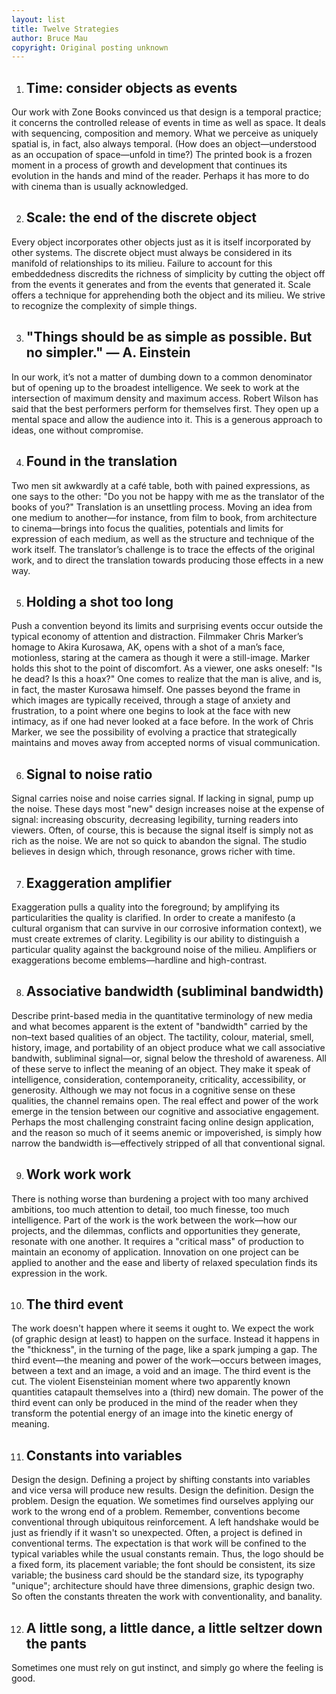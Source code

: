 ```yaml
---
layout: list
title: Twelve Strategies
author: Bruce Mau
copyright: Original posting unknown
---
```

1. ## Time: consider objects as events
Our work with Zone Books convinced us that design is a temporal practice; it concerns the controlled release of events in time as well as space. It deals with sequencing, composition and memory. What we perceive as uniquely spatial is, in fact, also always temporal. (How does an object—understood as an occupation of space—unfold in time?) The printed book is a frozen moment in a process of growth and development that continues its evolution in the hands and mind of the reader. Perhaps it has more to do with cinema than is usually acknowledged.

2. ## Scale: the end of the discrete object
Every object incorporates other objects just as it is itself incorporated by other systems. The discrete object must always be considered in its manifold of relationships to its milieu. Failure to account for this embeddedness discredits the richness of simplicity by cutting the object off from the events it generates and from the events that generated it. Scale offers a technique for apprehending both the object and its milieu. We strive to recognize the complexity of simple things.

3. ## "Things should be as simple as possible. But no simpler." — A. Einstein
In our work, it’s not a matter of dumbing down to a common denominator but of opening up to the broadest intelligence. We seek to work at the intersection of maximum density and maximum access. Robert Wilson has said that the best performers perform for themselves first. They open up a mental space and allow the audience into it. This is a generous approach to ideas, one without compromise.

4. ## Found in the translation
Two men sit awkwardly at a café table, both with pained expressions, as one says to the other: "Do you not be happy with me as the translator of the books of you?" Translation is an unsettling process. Moving an idea from one medium to another—for instance, from film to book, from architecture to cinema—brings into focus the qualities, potentials and limits for expression of each medium, as well as the structure and technique of the work itself. The translator’s challenge is to trace the effects of the original work, and to direct the translation towards producing those effects in a new way.

5. ## Holding a shot too long
Push a convention beyond its limits and surprising events occur outside the typical economy of attention and distraction. Filmmaker Chris Marker’s homage to Akira Kurosawa, AK, opens with a shot of a man’s face, motionless, staring at the camera as though it were a still-image. Marker holds this shot to the point of discomfort. As a viewer, one asks oneself: "Is he dead? Is this a hoax?" One comes to realize that the man is alive, and is, in fact, the master Kurosawa himself. One passes beyond the frame in which images are typically received, through a stage of anxiety and frustration, to a point where one begins to look at the face with new intimacy, as if one had never looked at a face before. In the work of Chris Marker, we see the possibility of evolving a practice that strategically maintains and moves away from accepted norms of visual communication.

6. ## Signal to noise ratio
Signal carries noise and noise carries signal. If lacking in signal, pump up the noise. These days most "new" design increases noise at the expense of signal: increasing obscurity, decreasing legibility, turning readers into viewers. Often, of course, this is because the signal itself is simply not as rich as the noise. We are not so quick to abandon the signal. The studio believes in design which, through resonance, grows richer with time.

7. ## Exaggeration amplifier
Exaggeration pulls a quality into the foreground; by amplifying its particularities the quality is clarified. In order to create a manifesto (a cultural organism that can survive in our corrosive information context), we must create extremes of clarity. Legibility is our ability to distinguish a particular quality against the background noise of the milieu. Amplifiers or exaggerations become emblems—hardline and high-contrast.

8. ## Associative bandwidth (subliminal bandwidth)
Describe print-based media in the quantitative terminology of new media and what becomes apparent is the extent of "bandwidth" carried by the non–text based qualities of an object. The tactility, colour, material, smell, history, image, and portability of an object produce what we call associative bandwith, subliminal signal—or, signal below the threshold of awareness. All of these serve to inflect the meaning of an object. They make it speak of intelligence, consideration, contemporaneity, criticality, accessibility, or generosity. Although we may not focus in a cognitive sense on these qualities, the channel remains open. The real effect and power of the work emerge in the tension between our cognitive and associative engagement. Perhaps the most challenging constraint facing online design application, and the reason so much of it seems anemic or impoverished, is simply how narrow the bandwidth is—effectively stripped of all that conventional signal.


9. ## Work work work
There is nothing worse than burdening a project with too many archived ambitions, too much attention to detail, too much finesse, too much intelligence. Part of the work is the work between the work—how our projects, and the dilemmas, conflicts and opportunities they generate, resonate with one another. It requires a "critical mass" of production to maintain an economy of application. Innovation on one project can be applied to another and the ease and liberty of relaxed speculation finds its expression in the work.

10. ## The third event
The work doesn't happen where it seems it ought to. We expect the work (of graphic design at least) to happen on the surface. Instead it happens in the "thickness", in the turning of the page, like a spark jumping a gap. The third event—the meaning and power of the work—occurs between images, between a text and an image, a void and an image. The third event is the cut. The violent Eisensteinian moment where two apparently known quantities catapault themselves into a (third) new domain. The power of the third event can only be produced in the mind of the reader when they transform the potential energy of an image into the kinetic energy of meaning.

11. ## Constants into variables
Design the design. Defining a project by shifting constants into variables and vice versa will produce new results. Design the definition. Design the problem. Design the equation. We sometimes find ourselves applying our work to the wrong end of a problem. Remember, conventions become conventional through ubiquitous reinforcement. A left handshake would be just as friendly if it wasn't so unexpected. Often, a project is defined in conventional terms. The expectation is that work will be confined to the typical variables while the usual constants remain. Thus, the logo should be a fixed form, its placement variable; the font should be consistent, its size variable; the business card should be the standard size, its typography "unique"; architecture should have three dimensions, graphic design two. So often the constants threaten the work with conventionality, and banality.

12. ## A little song, a little dance, a little seltzer down the pants
Sometimes one must rely on gut instinct, and simply go where the feeling is good.
